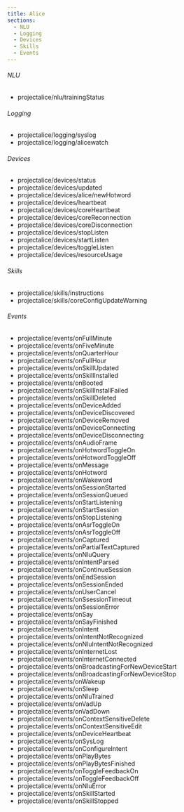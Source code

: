```yaml
---
title: Alice
sections:
  - NLU
  - Logging
  - Devices
  - Skills
  - Events
---
```


###### NLU

- projectalice/nlu/trainingStatus

###### Logging

- projectalice/logging/syslog
- projectalice/logging/alicewatch

###### Devices

- projectalice/devices/status
- projectalice/devices/updated
- projectalice/devices/alice/newHotword
- projectalice/devices/heartbeat
- projectalice/devices/coreHeartbeat
- projectalice/devices/coreReconnection
- projectalice/devices/coreDisconnection
- projectalice/devices/stopListen
- projectalice/devices/startListen
- projectalice/devices/toggleListen
- projectalice/devices/resourceUsage

###### Skills

- projectalice/skills/instructions
- projectalice/skills/coreConfigUpdateWarning

###### Events

- projectalice/events/onFullMinute
- projectalice/events/onFiveMinute
- projectalice/events/onQuarterHour
- projectalice/events/onFullHour
- projectalice/events/onSkillUpdated
- projectalice/events/onSkillInstalled
- projectalice/events/onBooted
- projectalice/events/onSkillInstallFailed
- projectalice/events/onSkillDeleted
- projectalice/events/onDeviceAdded
- projectalice/events/onDeviceDiscovered
- projectalice/events/onDeviceRemoved
- projectalice/events/onDeviceConnecting
- projectalice/events/onDeviceDisconnecting
- projectalice/events/onAudioFrame
- projectalice/events/onHotwordToggleOn
- projectalice/events/onHotwordToggleOff
- projectalice/events/onMessage
- projectalice/events/onHotword
- projectalice/events/onWakeword
- projectalice/events/onSessionStarted
- projectalice/events/onSessionQueued
- projectalice/events/onStartListening
- projectalice/events/onStartSession
- projectalice/events/onStopListening
- projectalice/events/onAsrToggleOn
- projectalice/events/onAsrToggleOff
- projectalice/events/onCaptured
- projectalice/events/onPartialTextCaptured
- projectalice/events/onNluQuery
- projectalice/events/onIntentParsed
- projectalice/events/onContinueSession
- projectalice/events/onEndSession
- projectalice/events/onSessionEnded
- projectalice/events/onUserCancel
- projectalice/events/onSsessionTimeout
- projectalice/events/onSessionError
- projectalice/events/onSay
- projectalice/events/onSayFinished
- projectalice/events/onIntent
- projectalice/events/onIntentNotRecognized
- projectalice/events/onNluIntentNotRecognized
- projectalice/events/onInternetLost
- projectalice/events/onInternetConnected
- projectalice/events/onBroadcastingForNewDeviceStart
- projectalice/events/onBroadcastingForNewDeviceStop
- projectalice/events/onWakeup
- projectalice/events/onSleep
- projectalice/events/onNluTrained
- projectalice/events/onVadUp
- projectalice/events/onVadDown
- projectalice/events/onContextSensitiveDelete
- projectalice/events/onContextSensitiveEdit
- projectalice/events/onDeviceHeartbeat
- projectalice/events/onSysLog
- projectalice/events/onConfigureIntent
- projectalice/events/onPlayBytes
- projectalice/events/onPlayBytesFinished
- projectalice/events/onToggleFeedbackOn
- projectalice/events/onToggleFeedbackOff
- projectalice/events/onNluError
- projectalice/events/onSkillStarted
- projectalice/events/onSkillStopped